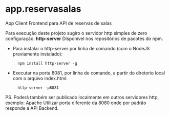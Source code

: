 # app.reservasalas

App Client Frontend para API de reservas de salas 

Para execução deste projeto sugiro o servidor http simples de zero configuração: <b>http-server</b> 
Disponível nos repositórios de pacotes do npm.

* Para instalar o http-server por linha de comando (com o NodeJS previamente instalado):

        npm install http-server -g

* Executar na porta 8081, por linha de comando, a partir do diretorio local com o arquivo index.html:
 
        http-server -p8081

PS. Poderá também ser publicado localmente em outros servidores http, exemplo: Apache
Utilizar porta diferente da 8080 onde por padrão responde a API Backend.
